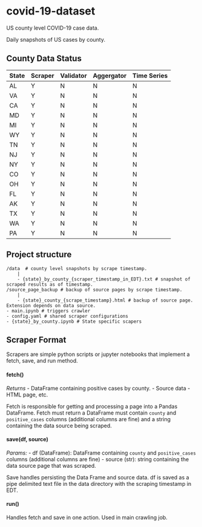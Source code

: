 # covid-19-dataset
US county level COVID-19 case data.

Daily snapshots of US cases by county. 

## County Data Status
| State | Scraper | Validator | Aggergator | Time Series |
|-------|---------|-----------|------------|-------------|
|   AL  |    Y    |     N     |     N      |      N      |
|   VA  |    Y    |     N     |     N      |      N      |
|   CA  |    Y    |     N     |     N      |      N      |
|   MD  |    Y    |     N     |     N      |      N      |
|   MI  |    Y    |     N     |     N      |      N      |
|   WY  |    Y    |     N     |     N      |      N      |
|   TN  |    Y    |     N     |     N      |      N      |
|   NJ  |    Y    |     N     |     N      |      N      |
|   NY  |    Y    |     N     |     N      |      N      |
|   CO  |    Y    |     N     |     N      |      N      |
|   OH  |    Y    |     N     |     N      |      N      |
|   FL  |    Y    |     N     |     N      |      N      |
|   AK  |    Y    |     N     |     N      |      N      |
|   TX  |    Y    |     N     |     N      |      N      |
|   WA  |    Y    |     N     |     N      |      N      |
|   PA  |    Y    |     N     |     N      |      N      |


## Project structure
```
/data  # county level snapshots by scrape timestamp.
    |
    - {state}_by_county_{scraper_timestamp_in_EDT}.txt # snapshot of scraped results as of timestamp.
/source_page_backup # backup of source pages by scrape timestamp.
    |
    - {state}_county_{scrape_timestamp}.html # backup of source page. Extension depends on data source.
- main.ipynb # triggers crawler
- config.yaml # shared scraper configurations
- {state}_by_county.ipynb # State specific scapers
```

## Scraper Format
Scrapers are simple python scripts or jupyter notebooks that implement a fetch, save, and run method.
#### fetch() 
_Returns_
	- DataFrame containing positive cases by county.
	- Source data - HTML page, etc.
	
Fetch is responsible for getting and processing a page into a Pandas DataFrame. Fetch must return a DataFrame must contain `county` and `positive_cases` columns (additional columns are fine) and a string containing the data source being scraped.

#### save(df, source)
_Params:_
	- df (DataFrame): DataFrame containing `county` and `positive_cases` columns (additional columns are fine) 
	- source (str): string containing the data source page that was scraped.

Save handles persisting the Data Frame and source data. df is saved as a pipe delimited text file in the data directory with the scraping timestamp in EDT.

#### run()
Handles fetch and save in one action. Used in main crawling job.